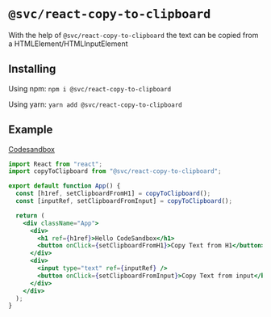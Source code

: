# `@svc/react-copy-to-clipboard`

With the help of `@svc/react-copy-to-clipboard` the text can be copied from a HTMLElement/HTMLInputElement

## Installing

Using npm: `npm i @svc/react-copy-to-clipboard`

Using yarn: `yarn add @svc/react-copy-to-clipboard`

## Example
[Codesandbox](https://codesandbox.io/s/svcreact-copy-to-clipboard-example-vig78)

```jsx
import React from "react";
import copyToClipboard from "@svc/react-copy-to-clipboard";

export default function App() {
  const [h1ref, setClipboardFromH1] = copyToClipboard();
  const [inputRef, setClipboardFromInput] = copyToClipboard();

  return (
    <div className="App">
      <div>
        <h1 ref={h1ref}>Hello CodeSandbox</h1>
        <button onClick={setClipboardFromH1}>Copy Text from H1</button>
      </div>
      <div>
        <input type="text" ref={inputRef} />
        <button onClick={setClipboardFromInput}>Copy Text from input</button>
      </div>
    </div>
  );
}

```
